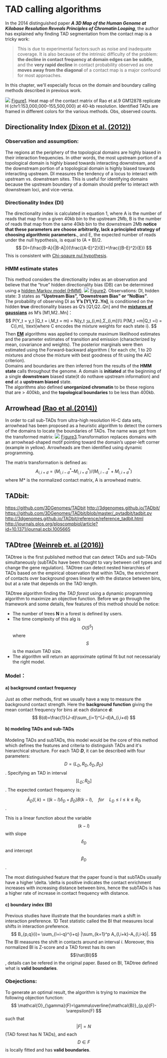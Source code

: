 # TAD calling algorithms
In the 2014 distinguished paper ***A 3D Map of the Human Genome at Kilobase Resolution Reveals Principles of Chromatin Looping***, the author has explained why finding TAD segmentation from the contact map is a tricky work:

> This is due to experimental factors:such as noise and inadequate coverage. It is also because of the intrinsic difficulty of the problem: **the decline in contact frequency at domain edges can be subtle**, and the **very rapid decline** in contact probability observed as one **moves away from the diagonal** of a contact map is a major confound for most approaches. 

In this chapter, we'll especially focus on the domain and boundary calling methods described in previous work.

![](/assets/tadcalling.jpg)
[Figure1](http://dx.doi.org/10.1038/nmeth.4325).  Heat map of the contact matrix of Rao et al.9 GM12878 replicate H (chr1:153,000,000–155,500,000) at 40-kb resolution. Identified TADs are framed in different colors for the various methods. Obs, observed counts.

## Directionality Index [(Dixon et al. (2012))](https://media.nature.com/original/nature-assets/nature/journal/v485/n7398/extref/nature11082-s1.pdf)
### Observation and assumption:
The regions at the periphery of the topological domains are highly biased in their interaction frequencies. In other words, the most upstream portion of a topological domain is highly biased towards interacting downstream, and the downstream portion of a topological domain is highly biased towards interacting upstream. DI measures the tendency of a locus to interact with upstream vs. downstream sites. This is useful for identifying domains because the upstream boundary of a domain should prefer to interact with downstream loci, and vice-versa.

### Directionality Index (DI) 
The directionality index is calculated in equation 1, where A is the number of reads that map from a given 40kb bin to the upstream 2Mb, B is the number of reads that map from the same 40kb bin to the downstream 2Mb **notice that these parameters are choose arbitrarily, lack a principled strategy of choosing algorithmic parameters.**, and E, the expected number of reads under the null hypothesis, is equal to (A + B)/2.
$$
DI=(\frac{B-A}{|B-A|})(\frac{(A-E)^2}{E}+\frac{(B-E)^2}{E})
$$
This is consistent with [Chi-sqaure nul hypothesis](https://en.wikipedia.org/wiki/Chi-squared_test).
### HMM estimate states 
This method considers the directionality index as an observation and believe that the “true”
hidden directionality bias (DB) can be determined using a [hidden Markov model (HMM)](https://en.wikipedia.org/wiki/Hidden_Markov_model). 
![](/assets/HMM.jpg)
[Figure2](https://media.nature.com/original/nature-assets/nature/journal/v485/n7398/extref/nature11082-s1.pdf).  Observations: DI, hidden state: 3 states as **“Upstream Bias”, “Downstream Bias” or “NoBias”**. <br>
The probability of observing DI as **Y’s [Y1,Y2..Yn]**, is conditioned on the hidden **true**
directionality biases as Q’s [Q1,Q2..Qn] and the [**mixtures of gaussians**](https://en.wikipedia.org/wiki/Mixture_model#Gaussian_mixture_model) as M’s [M1,M2..Mn]：
$$
P(Y_t
 = y_t
|Q_t
 = i,M_t
 = m) = N(y_t
;µ_{i,m},Σ_{i,m})\\
P(M_t
 =m|Q_t
 =i) = C(i,m), \text{where C encodes the mixture weights for each state i}. 
 $$
Then [**EM**](https://en.wikipedia.org/wiki/Expectation%E2%80%93maximization_algorithm) algorithms was applied to compute maximum likelihood estimates and the parameter estimates of transition and emission (characterized by mean, covariance and weights). The posterior marginals were then estimated using the Forward-backward algorithm ( for each chr, 1 to 20 mixtures and chose the mixture with
best goodness of fit using the AIC criterion).<br>
Domains and boundaries are then inferred from the results of the **HMM state** calls throughout the genome. A domain is **initiated** at the beginning of a single **downstream** biased state(it do nothave upstream information) and **end** at a **upstream biased** state.<br>
The algorithms also defined **unorganized chromatin** to be these regions that are > 400kb, and the **topological boundaries** to be less than 400kb.

## Arrowhead [(Rao et al.(‎2014))](https://www.ncbi.nlm.nih.gov/pubmed/25497547)
In order to call sub-TADs from ultra-high resolution Hi-C data sets, arrowhead has been proposed as a heuristic algorithm to detect the corners of the domains to locate the boundaries of TADs. The name was got from the transformed matrix:
![](/assets/arrow.png)
[Figure3](https://www.ncbi.nlm.nih.gov/pubmed/25497547).Transformation replaces domains with an arrowhead-shaped motif pointing toward the domain’s upper-left corner (example in yellow). Arrowheads  are then identified using dynamic programming.

The matrix transformation is defined as:
$$
 A_{i,i+d} = (M^*_{i,i-d} – M^*_{i,i+d})/(M^*_{i,i-d} + M^*_{i,i+d})
$$
where M* is the normalized contact matrix, A is arrowhead matrix.
## TADbit:
https://github.com/3DGenomes/TADbit
http://3dgenomes.github.io/TADbit/
https://github.com/3DGenomes/TADbit/blob/master/_pytadbit/tadbit.py
http://3dgenomes.github.io/TADbit/reference/reference_tadbit.html
http://journals.plos.org/ploscompbiol/article?id=10.1371/journal.pcbi.1005665


## TADtree [(Weinreb et. al (2016))](https://www.ncbi.nlm.nih.gov/pubmed/26315910)
TADtree is the first published method that can detect TADs and sub-TADs simultaneously (subTADs have been thought to vary between cell types and change the gene regulation). TADtree can detect nested hierarchies of TADs based on the empirical observation that within TADs, the enrichment of contacts over background grows linearly with the distance between bins, but at a rate that depends on the TAD length. 

TADtree algorithm finding the *TAD forest* using a dynamic programming algorithm to maximize an objective function. Before we go through the framework and some details, few features of this method should be notice:
- The number of trees **N** in a forest is defined by users.
- The time complexity of this alg is $$O(S^5)$$ where $$S$$ is the maxium TAD size.
- The algorithm will return an approximate optimal fit but not necessarialy the right model.

### Model：
#### a) background contact frequency
Just as other methods, first we usually have a way to measure the background contact strength. Here the **background function** giving the mean contact frequency for bins at each distance **d**:
$$
B(d)=\frac{1}{J-d}\sum_{i=1}^{J-d}A_{i,i+d}
$$

#### b) modeling TADs and sub-TADs
Modeling TADs and subTADs, this model would be the core of this method which defines the features and criteria to distinguish TADs and it's hierarchical structure. For each TAD ***D***, it can be described with four parameters: $$D = (L_D,R_D,\delta_D, \beta_D)$$. Specifying an TAD in interval $$[L_D; R_D]$$. The expected contact frequency is:

$$\hat{A}_D(l,k)=((k-l)\delta_D+\beta_D)B(k-l),\quad for\quad L_D \le l \le k \le R_D$$.

This is a linear function about the variable $$(k-l)$$ with slope $$\delta_D$$ and intercept $$\beta_D$$.

The most distinguished feature that the paper found is that subTADs usually have a higher \delta. \delta is positive indicates the contact enrichment increases with increasing distance between bins, hence the subTADs is has a higher rate of increase in contact frequency with distance.

#### c) boundary index (BI)
Previous studies have illustrate that the boundaries mark a shift in interaction preference. 1D Test statistic called the BI that measures local shifts in interaction preference.
$$
B_{p,q}(i)= \sum_{l=i-q}^{i+q} |\sum_{k=1}^p A_{l,i+k}-A_{l,i-k}|.
$$
The BI measures the shift in contacts around an interval *i*. Moreover, this normalized BI is Z-score and a TAD forest has its own $$\hat{BI}$$, details can be refered in the original paper. Based on BI, TADtree defined what is **valid boundaries**.

### Obejections:
To generate an optimal result, the algorithm is trying to maximize the following objection function:
$$ 
\mathcal{O}_{\gamma}(F)=\gamma\overline{\mathcal{B}}_{p,q}(F)-\varepsilon(F) 
$$
such that $$|F|=N$$(TAD forest has N TADs), and each $$D\in F$$ is locally fitted and has **valid boundaries**.
